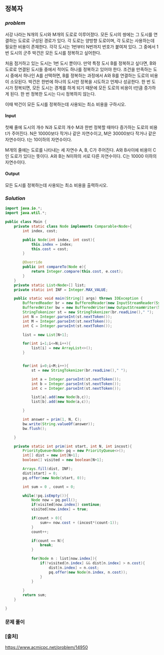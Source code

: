 ## **정복자**


### ***problem***
서강 나라는 N개의 도시와 M개의 도로로 이루어졌다. 모든 도시의 쌍에는 그 도시를 연결하는 도로로 구성된 경로가 있다. 각 도로는 양방향 도로이며, 각 도로는 사용하는데 필요한 비용이 존재한다. 각각 도시는 1번부터 N번까지 번호가 붙여져 있다. 그 중에서 1번 도시의 군주 박건은 모든 도시를 정복하고 싶어한다.

처음 점거하고 있는 도시는 1번 도시 뿐이다. 만약 특정 도시 B를 정복하고 싶다면, B와 도로로 연결된 도시들 중에서 적어도 하나를 정복하고 있어야 한다. 조건을 만족하는 도시 중에서 하나인 A를 선택하면, B를 정복하는 과정에서 A와 B를 연결하는 도로의 비용이 소모된다. 박건은 한번에 하나의 도시만 정복을 시도하고 언제나 성공한다. 한 번 도시가 정복되면, 모든 도시는 경계를 하게 되기 때문에 모든 도로의 비용이 t만큼 증가하게 된다. 한 번 정복한 도시는 다시 정복하지 않는다.

이때 박건이 모든 도시를 정복하는데 사용되는 최소 비용을 구하시오.

#### **Input**
첫째 줄에 도시의 개수 N과 도로의 개수 M과 한번 정복할 때마다 증가하는 도로의 비용 t가 주어진다. N은 10000보다 작거나 같은 자연수이고, M은 30000보다 작거나 같은 자연수이다. t는 10이하의 자연수이다.

M개의 줄에는 도로를 나타내는 세 자연수 A, B, C가 주어진다. A와 B사이에 비용이 C인 도로가 있다는 뜻이다. A와 B는 N이하의 서로 다른 자연수이다. C는 10000 이하의 자연수이다.

#### **Output**
모든 도시를 정복하는데 사용되는 최소 비용을 출력하시오.

### ***Solution***
``` java
import java.io.*;
import java.util.*;

public class Main {
    private static class Node implements Comparable<Node>{
        int index, cost;

        public Node(int index, int cost){
            this.index = index;
            this.cost = cost;
        }

        @Override
        public int compareTo(Node e){
            return Integer.compare(this.cost, e.cost);
        }
    }
    private static List<Node>[] list;
    private static int INF = Integer.MAX_VALUE;

    public static void main(String[] args) throws IOException {
        BufferedReader br = new BufferedReader(new InputStreamReader(System.in));
        BufferedWriter bw = new BufferedWriter(new OutputStreamWriter(System.out));
        StringTokenizer st = new StringTokenizer(br.readLine()," ");
        int N = Integer.parseInt(st.nextToken());
        int M = Integer.parseInt(st.nextToken());
        int C = Integer.parseInt(st.nextToken());

        list = new List[N+1];

        for(int i=1;i<=N;i++){
            list[i] = new ArrayList<>();
        }


        for(int i=0;i<M;i++){
            st = new StringTokenizer(br.readLine()," ");

            int a = Integer.parseInt(st.nextToken());
            int b = Integer.parseInt(st.nextToken());
            int c = Integer.parseInt(st.nextToken());

            list[a].add(new Node(b,c));
            list[b].add(new Node(a,c));

        }

        int answer = prim(1, N, C);
        bw.write(String.valueOf(answer));
        bw.flush();

    }

    private static int prim(int start, int N, int incost){
        PriorityQueue<Node> pq = new PriorityQueue<>();
        int[] dist = new int[N+1];
        boolean[] visited = new boolean[N+1];

        Arrays.fill(dist, INF);
        dist[start] = 0;
        pq.offer(new Node(start, 0));

        int sum = 0 , count = 0;

        while(!pq.isEmpty()){
            Node now = pq.poll();
            if(visited[now.index]) continue;
            visited[now.index] = true;

            if(count > 0){
                sum+= now.cost + (incost*(count-1));
            }
            count++;

            if(count == N){
                break;
            }

            for(Node n : list[now.index]){
                if(!visited[n.index] && dist[n.index] > n.cost){
                    dist[n.index] = n.cost;
                    pq.offer(new Node(n.index, n.cost));
                }
            }
            
        }
        return sum;
    }

}
```
### **문제 풀이**


### **[출처]**
https://www.acmicpc.net/problem/14950